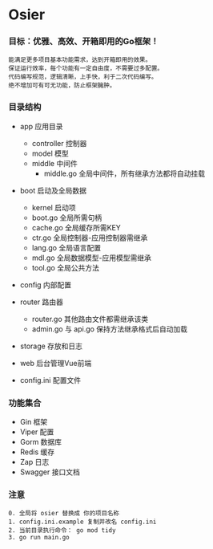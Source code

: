 # Osier

### 目标：优雅、高效、开箱即用的Go框架！
    能满足更多项目基本功能需求，达到开箱即用的效果。
    保证运行效率，每个功能有一定自由度，不需要过多配置。
    代码编写规范，逻辑清晰，上手快，利于二次代码编写。
    绝不增加可有可无功能，防止框架臃肿。


### 目录结构
- app 应用目录
    - controller 控制器
    - model 模型
    - middle 中间件
        - middle.go 全局中间件，所有继承方法都将自动挂载

- boot 启动及全局数据
    - kernel 启动项
    - boot.go 全局所需句柄
    - cache.go 全局缓存所需KEY
    - ctr.go 全局控制器-应用控制器需继承
    - lang.go 全局语言配置
    - mdl.go 全局数据模型-应用模型需继承
    - tool.go 全局公共方法

- config 内部配置
- router 路由器
    - router.go 其他路由文件都需继承该类
    - admin.go 与 api.go 保持方法继承格式后自动加载

- storage 存放和日志
- web 后台管理Vue前端
- config.ini 配置文件


### 功能集合
- Gin 框架
- Viper 配置
- Gorm 数据库
- Redis 缓存
- Zap 日志
- Swagger 接口文档


### 注意
    0. 全局将 osier 替换成 你的项目名称
    1. config.ini.example 复制并改名 config.ini
    2. 当前目录执行命令： go mod tidy
    3. go run main.go
